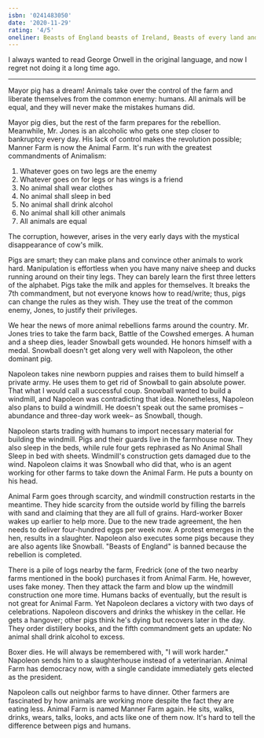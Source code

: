 ```yaml
---
isbn: '0241483050'
date: '2020-11-29'
rating: '4/5'
oneliner: Beasts of England beasts of Ireland, Beasts of every land and clime, Hearken to my joyful tidings, Of the golden future time.
---
```


I always wanted to read George Orwell in the original language, and now I regret not doing it a long time ago.

---

Mayor pig has a dream! Animals take over the control of the farm and liberate themselves from the common enemy: humans. All animals will be equal, and they will never make the mistakes humans did.

Mayor pig dies, but the rest of the farm prepares for the rebellion. Meanwhile, Mr. Jones is an alcoholic who gets one step closer to bankruptcy every day. His lack of control makes the revolution possible; Manner Farm is now the Animal Farm. It's run with the greatest commandments of Animalism:

1. Whatever goes on two legs are the enemy
2. Whatever goes on for legs or has wings is a friend
3. No animal shall wear clothes
4. No animal shall sleep in bed
5. No animal shall drink alcohol
6. No animal shall kill other animals
7. All animals are equal

The corruption, however, arises in the very early days with the mystical disappearance of cow's milk.

Pigs are smart; they can make plans and convince other animals to work hard. Manipulation is effortless when you have many naive sheep and ducks running around on their tiny legs. They can barely learn the first three letters of the alphabet. Pigs take the milk and apples for themselves. It breaks the 7th commandment, but not everyone knows how to read/write; thus, pigs can change the rules as they wish. They use the treat of the common enemy, Jones, to justify their privileges.

We hear the news of more animal rebellions farms around the country. Mr. Jones tries to take the farm back, Battle of the Cowshed emerges. A human and a sheep dies, leader Snowball gets wounded. He honors himself with a medal. Snowball doesn't get along very well with Napoleon, the other dominant pig.

Napoleon takes nine newborn puppies and raises them to build himself a private army. He uses them to get rid of Snowball to gain absolute power. That what I would call a successful coup. Snowball wanted to build a windmill, and Napoleon was contradicting that idea. Nonetheless, Napoleon also plans to build a windmill. He doesn't speak out the same promises –abundance and three-day work week– as Snowball, though.

Napoleon starts trading with humans to import necessary material for building the windmill. Pigs and their guards live in the farmhouse now. They also sleep in the beds, while rule four gets rephrased as No Animal Shall Sleep in bed with sheets. Windmill's construction gets damaged due to the wind. Napoleon claims it was Snowball who did that, who is an agent working for other farms to take down the Animal Farm. He puts a bounty on his head.

Animal Farm goes through scarcity, and windmill construction restarts in the meantime. They hide scarcity from the outside world by filling the barrels with sand and claiming that they are all full of grains. Hard-worker Boxer wakes up earlier to help more. Due to the new trade agreement, the hen needs to deliver four-hundred eggs per week now. A protest emerges in the hen, results in a slaughter. Napoleon also executes some pigs because they are also agents like Snowball. "Beasts of England" is banned because the rebellion is completed.

There is a pile of logs nearby the farm, Fredrick (one of the two nearby farms mentioned in the book) purchases it from Animal Farm. He, however, uses fake money. Then they attack the farm and blow up the windmill construction one more time. Humans backs of eventually, but the result is not great for Animal Farm. Yet Napoleon declares a victory with two days of celebrations. Napoleon discovers and drinks the whiskey in the cellar. He gets a hangover; other pigs think he's dying but recovers later in the day. They order distillery books, and the fifth commandment gets an update: No animal shall drink alcohol to excess.

Boxer dies. He will always be remembered with, "I will work harder." Napoleon sends him to a slaughterhouse instead of a veterinarian. Animal Farm has democracy now, with a single candidate immediately gets elected as the president.

Napoleon calls out neighbor farms to have dinner. Other farmers are fascinated by how animals are working more despite the fact they are eating less. Animal Farm is named Manner Farm again. He sits, walks, drinks, wears, talks, looks, and acts like one of them now. It's hard to tell the difference between pigs and humans.
